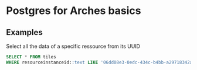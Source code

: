 # Postgres for Arches basics

## Examples

Select all the data of a specific ressource from its UUID

```sql
SELECT * FROM tiles 
WHERE resourceinstanceid::text LIKE '06dd08e3-0edc-434c-b4bb-a29718342ad6'
```